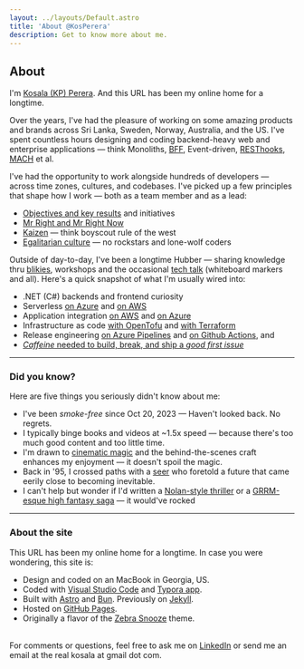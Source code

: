 ```yaml
---
layout: ../layouts/Default.astro
title: 'About @KosPerera'
description: Get to know more about me.
---
```


## About

I'm [Kosala (KP) Perera](https://www.linkedin.com/in/kosperera). And this URL has been my online home for a longtime.

Over the years, I've had the pleasure of working on some amazing products and brands across Sri Lanka, Sweden, Norway, Australia, and the US. I've spent countless hours designing and coding backend-heavy web and enterprise applications — think Monoliths, [BFF](https://www.reddit.com/r/node/comments/117phzn/comment/j9e691w/), Event-driven, [RESThooks](https://www.olioapps.com/blog/rest-hooks), [MACH](https://macharchitecture.com) et al.

I've had the opportunity to work alongside hundreds of developers — across time zones, cultures, and codebases. I've picked up a few principles that shape how I work — both as a team member and as a lead:

- [Objectives and key results](https://rework.withgoogle.com/en/guides/set-goals-with-okrs) and initiatives
- [Mr Right and Mr Right Now](https://www.realstorygroup.com/Blog/flirting-enterprise-technology-mr-right-or-mr-right-now)
- [Kaizen](https://www.kaizen-news.com/the-history-and-origins-of-kaizen-a-japanese-business-philosophy/) — think boyscout rule of the west
- [Egalitarian culture](https://en.wikipedia.org/wiki/Law_of_Jante) — no rockstars and lone-wolf coders

Outside of day-to-day, I've been a longtime Hubber — sharing knowledge thru [blikies](/articles/), workshops and the occasional [tech talk](/talks/) (whiteboard markers and all). Here's a quick snapshot of what I'm usually wired into:

- .NET (C#) backends and frontend curiosity
- Serverless [on Azure](https://azure.microsoft.com/en-us/solutions/serverless) and [on AWS](https://aws.amazon.com/serverless/)
- Application integration [on AWS](https://aws.amazon.com/products/application-integration/) and [on Azure](https://azure.microsoft.com/en-us/solutions/integration-services)
- Infrastructure as code [with OpenTofu](https://opentofu.org/docs/intro/) and [with Terraform](https://developer.hashicorp.com/terraform#get-started)
- Release engineering [on Azure Pipelines](https://learn.microsoft.com/en-us/azure/devops/pipelines/get-started/key-pipelines-concepts?view=azure-devops) and [on Github Actions](https://docs.github.com/en/actions/get-started/understanding-github-actions), and
- [*Caffeine* needed to build, break, and ship a *good first issue*](https://producingoss.com/en/producingoss.html#starting-from-what-you-have)

---

### Did you know?

Here are five things you seriously didn't know about me:

- I've been *smoke-free* since Oct 20, 2023 — Haven't looked back. No regrets.
- I typically binge books and videos at ~1.5x speed — because there's too much good content and too little time.
- I'm drawn to [cinematic magic](https://www.ilm.com) and the behind-the-scenes craft enhances my enjoyment — it doesn't spoil the magic.
- Back in '95, I crossed paths with a [seer](https://www.dictionary.com/browse/seer) who foretold a future that came eerily close to becoming inevitable.
- I can't help but wonder if I'd written a [Nolan-style thriller](https://www.youtube.com/watch?v=67e_jl4flpE) or a [GRRM-esque high fantasy saga](https://www.youtube.com/watch?v=Vcy-EhkHXnE) — it would've rocked <i class="fa-solid fa-face-laugh-squint"></i>

---

### About the site

This URL has been my online home for a longtime. In case you were wondering, this site is:

- Design and coded on an MacBook in Georgia, US.
- Coded with [Visual Studio Code](https://code.visualstudio.com) and [Typora app](https://support.typora.io/Typora-on-macOS/).
- Built with [Astro](https://astro.build) and [Bun](https://github.com/alertbox/try-bun/). Previously on [Jekyll](https://github.com/kosperera/kosperera.github/).
- Hosted on [GitHub Pages](https://docs.github.com/en/pages/getting-started-with-github-pages/configuring-a-publishing-source-for-your-github-pages-site#publishing-with-a-custom-github-actions-workflow).
- Originally a flavor of the [Zebra Snooze](https://github.com/alertbox/zebra-snooze) theme.

\
For comments or questions, feel free to ask me on [LinkedIn](https://www.linkedin.com/in/kosperera) or send me an email at the real kosala at gmail dot com.
